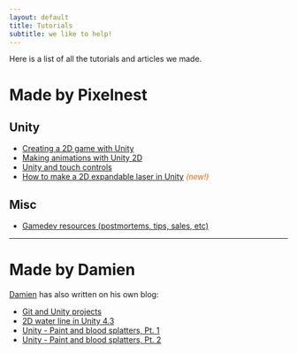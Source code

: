 ```yaml
---
layout: default
title: Tutorials
subtitle: we like to help!
---
```


Here is a list of all the tutorials and articles we made.

# Made by Pixelnest

## Unity

* [Creating a 2D game with Unity](./2d-game-unity/)
* [Making animations with Unity 2D](./2d-game-unity/animations-1/)
* [Unity and touch controls](./unity-touch-controls/)
* [How to make a 2D expandable laser in Unity](http://steredenn-game.tumblr.com/post/98397504410/steredenn-making-an-expandable-laser) <span style="color: #f4650c">_(new!)_</span>

## Misc

* [Gamedev resources (postmortems, tips, sales, etc)](./gamedev-resources/)

- - -

# Made by Damien

[Damien](http://dmayance.com/) has also written on his own blog:

* [Git and Unity projects](http://dmayance.com/git-and-unity-projects/)
* [2D water line in Unity 4.3](http://dmayance.com/water-line-2d-unity/)
* [Unity - Paint and blood splatters, Pt. 1](http://dmayance.com/unity-paint-and-blood-splatters-tests/)
* [Unity - Paint and blood splatters, Pt. 2](http://dmayance.com/unity-paint-part-2/)
